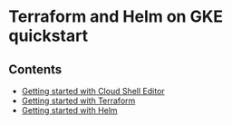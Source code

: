 # Terraform and Helm on GKE quickstart


## Contents
* [Getting started with Cloud Shell Editor](cloud-shell-editor/)
* [Getting started with Terraform](terraform/)
* [Getting started with Helm](helm/)
